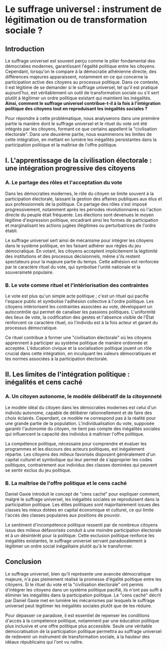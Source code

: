 # Le suffrage universel : instrument de légitimation ou de transformation sociale ?

## Introduction

Le suffrage universel est souvent perçu comme le pilier fondamental des démocraties modernes, garantissant l'égalité politique entre les citoyens. Cependant, lorsqu'on le compare à la démocratie athénienne directe, des différences majeures apparaissent, notamment en ce qui concerne la participation active des citoyens au processus politique. Dans ce contexte, il est légitime de se demander si le suffrage universel, tel qu'il est pratiqué aujourd'hui, est véritablement un outil de transformation sociale ou s'il sert plutôt à légitimer un ordre politique existant qui maintient les inégalités. **Ainsi, comment le suffrage universel contribue-t-il à la fois à l'intégration politique des citoyens tout en reproduisant les inégalités sociales ?**

Pour répondre à cette problématique, nous analyserons dans une première partie la manière dont le suffrage universel et le rituel du vote ont été intégrés par les citoyens, formant ce que certains appellent la "civilisation électorale". Dans une deuxième partie, nous examinerons les limites de cette intégration, en mettant en lumière les inégalités persistantes dans la participation politique et la maîtrise de l'offre politique.

## I. L'apprentissage de la civilisation électorale : une intégration progressive des citoyens

### A. Le partage des rôles et l'acceptation du vote

Dans les démocraties modernes, le rôle du citoyen se limite souvent à la participation électorale, laissant la gestion des affaires publiques aux élus et aux professionnels de la politique. Ce partage des rôles s'est imposé progressivement, notamment après les périodes révolutionnaires où l'action directe du peuple était fréquente. Les élections sont devenues le moyen légitime d'expression politique, encadrant ainsi les formes de participation et marginalisant les actions jugées illégitimes ou perturbatrices de l'ordre établi.

Le suffrage universel sert ainsi de mécanisme pour intégrer les citoyens dans le système politique, en les faisant adhérer aux règles du jeu démocratique. En votant, les citoyens acceptent implicitement la légitimité des institutions et des processus décisionnels, même s'ils restent spectateurs pour la majeure partie du temps. Cette adhésion est renforcée par le caractère rituel du vote, qui symbolise l'unité nationale et la souveraineté populaire.

### B. Le vote comme rituel et l'intériorisation des contraintes

Le vote est plus qu'un simple acte politique ; c'est un rituel qui pacifie l'espace public et symbolise l'adhésion collective à l'ordre politique. Les citoyens intériorisent les contraintes associées au vote, développant un autocontrôle qui permet de canaliser les passions politiques. L'uniformité des lieux de vote, la codification des gestes et l'absence visible de l'État renforcent ce caractère rituel, où l'individu est à la fois acteur et garant du processus démocratique.

Ce rituel contribue à former une "civilisation électorale" où les citoyens apprennent à participer au système politique de manière ordonnée et acceptée. L'éducation civique et la socialisation politique jouent un rôle crucial dans cette intégration, en inculquant les valeurs démocratiques et les normes associées à la participation électorale.

## II. Les limites de l'intégration politique : inégalités et cens caché

### A. Un citoyen autonome, le modèle délibératif de la citoyenneté

Le modèle idéal du citoyen dans les démocraties modernes est celui d'un individu autonome, capable de délibérer rationnellement et de faire des choix éclairés. Cependant, ce modèle ne correspond pas à la réalité pour une grande partie de la population. L'individualisation du vote, supposée garantir l'autonomie du citoyen, ne tient pas compte des inégalités sociales qui influencent la capacité des individus à maîtriser l'offre politique.

La compétence politique, nécessaire pour comprendre et évaluer les programmes et les discours des acteurs politiques, est inégalement répartie. Les citoyens des milieux favorisés disposent généralement d'un capital culturel et symbolique qui leur permet de s'approprier les codes politiques, contrairement aux individus des classes dominées qui peuvent se sentir exclus du jeu politique.

### B. La maîtrise de l'offre politique et le cens caché

Daniel Gaxie introduit le concept de "cens caché" pour expliquer comment, malgré le suffrage universel, les inégalités sociales se reproduisent dans la participation politique. Les élites politiques sont majoritairement issues des classes les mieux dotées en capital économique et culturel, ce qui limite l'accès des classes populaires aux positions de pouvoir.

Le sentiment d'incompétence politique ressenti par de nombreux citoyens issus des milieux défavorisés conduit à une moindre participation électorale et à un désintérêt pour la politique. Cette exclusion politique renforce les inégalités existantes, le suffrage universel servant paradoxalement à légitimer un ordre social inégalitaire plutôt qu'à le transformer.

## Conclusion

Le suffrage universel, bien qu'il représente une avancée démocratique majeure, n'a pas pleinement réalisé la promesse d'égalité politique entre les citoyens. Si le rituel du vote et la "civilisation électorale" ont permis d'intégrer les citoyens dans un système politique pacifié, ils n'ont pas suffi à éliminer les inégalités dans la participation politique. Le "cens caché" décrit par Daniel Gaxie met en lumière les mécanismes par lesquels le suffrage universel peut légitimer les inégalités sociales plutôt que de les réduire.

Pour dépasser ce paradoxe, il est essentiel de repenser les conditions d'accès à la compétence politique, notamment par une éducation politique plus inclusive et une offre politique plus accessible. Seule une véritable démocratisation de la participation politique permettra au suffrage universel de redevenir un instrument de transformation sociale, à la hauteur des idéaux républicains qui l'ont vu naître.